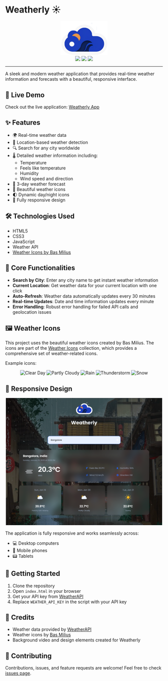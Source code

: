 # Weatherly ☀️

<div align="center">
    <img src="https://github.com/AdityaAjithKumar/Weather/blob/main/logo.png" alt="logo" width="150">
</div>

<div align="center">
    <a href="https://weather-lake-beta-71.vercel.app/" style="text-decoration: none;">
        <img src="https://img.shields.io/badge/Live%20Demo-Weatherly-blue?style=for-the-badge">
    </a>
    <a href="#features" style="text-decoration: none;">
        <img src="https://img.shields.io/badge/Features-Check%20Out-green?style=for-the-badge">
    </a>
    <a href="#getting-started" style="text-decoration: none;">
        <img src="https://img.shields.io/badge/Get%20Started-Guide-orange?style=for-the-badge">
    </a>
</div>

---

A sleek and modern weather application that provides real-time weather information and forecasts with a beautiful, responsive interface.

## 🌟 Live Demo

Check out the live application: [Weatherly App](https://weather-n0mtlxvdm-adityaajithkumars-projects.vercel.app/)

## ✨ Features

- 🌍 Real-time weather data
- 📍 Location-based weather detection
- 🔍 Search for any city worldwide
- 🌡️ Detailed weather information including:
  - Temperature
  - Feels like temperature
  - Humidity
  - Wind speed and direction
- 📅 3-day weather forecast
- 🎨 Beautiful weather icons
- 🌓 Dynamic day/night icons
- 📱 Fully responsive design

## 🛠️ Technologies Used

- HTML5
- CSS3
- JavaScript
- Weather API
- [Weather Icons by Bas Milius](https://github.com/basmilius/weather-icons)

## 🎯 Core Functionalities

- **Search by City**: Enter any city name to get instant weather information
- **Current Location**: Get weather data for your current location with one click
- **Auto-Refresh**: Weather data automatically updates every 30 minutes
- **Real-time Updates**: Date and time information updates every minute
- **Error Handling**: Robust error handling for failed API calls and geolocation issues

## 🖼️ Weather Icons

This project uses the beautiful weather icons created by Bas Milius. The icons are part of the [Weather Icons](https://github.com/basmilius/weather-icons) collection, which provides a comprehensive set of weather-related icons.

Example icons:

<div align="center">
  <img src="https://basmilius.github.io/weather-icons/production/fill/all/clear-day.svg" width="50" alt="Clear Day">
  <img src="https://basmilius.github.io/weather-icons/production/fill/all/partly-cloudy-day.svg" width="50" alt="Partly Cloudy">
  <img src="https://basmilius.github.io/weather-icons/production/fill/all/rain.svg" width="50" alt="Rain">
  <img src="https://basmilius.github.io/weather-icons/production/fill/all/thunderstorms-day.svg" width="50" alt="Thunderstorm">
  <img src="https://basmilius.github.io/weather-icons/production/fill/all/snow.svg" width="50" alt="Snow">
</div>

## 📱 Responsive Design

<div align="center">
  <img src="https://github.com/AdityaAjithKumar/Weather/blob/main/ss.png" width="500" alt="UI">
</div>

The application is fully responsive and works seamlessly across:
- 💻 Desktop computers
- 📱 Mobile phones
- 📟 Tablets

## 🚀 Getting Started

1. Clone the repository
2. Open `index.html` in your browser
3. Get your API key from [WeatherAPI](https://www.weatherapi.com/)
4. Replace `WEATHER_API_KEY` in the script with your API key

## 🙏 Credits

- Weather data provided by [WeatherAPI](https://www.weatherapi.com/)
- Weather icons by [Bas Milius](https://github.com/basmilius/weather-icons)
- Background video and design elements created for Weatherly

## 🤝 Contributing

Contributions, issues, and feature requests are welcome! Feel free to check [issues page](../../issues).
